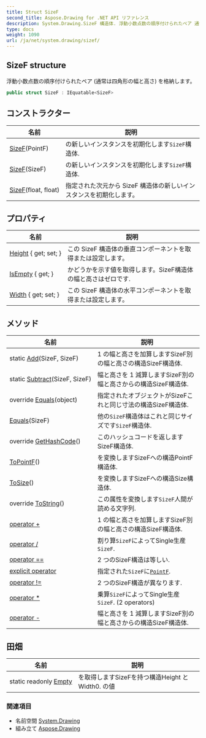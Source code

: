 ```yaml
---
title: Struct SizeF
second_title: Aspose.Drawing for .NET API リファレンス
description: System.Drawing.SizeF 構造体. 浮動小数点数の順序付けられたペア 通常は四角形の幅と高さ を格納します
type: docs
weight: 1090
url: /ja/net/system.drawing/sizef/
---
```

## SizeF structure

浮動小数点数の順序付けられたペア (通常は四角形の幅と高さ) を格納します。

```csharp
public struct SizeF : IEquatable<SizeF>
```

## コンストラクター

| 名前 | 説明 |
| --- | --- |
| [SizeF](sizef/#constructor_1)(PointF) | の新しいインスタンスを初期化します`SizeF`構造体. |
| [SizeF](sizef/#constructor_2)(SizeF) | の新しいインスタンスを初期化します`SizeF`構造体. |
| [SizeF](sizef/#constructor)(float, float) | 指定された次元から SizeF 構造体の新しいインスタンスを初期化します。 |

## プロパティ

| 名前 | 説明 |
| --- | --- |
| [Height](../../system.drawing/sizef/height/) { get; set; } | この SizeF 構造体の垂直コンポーネントを取得または設定します。 |
| [IsEmpty](../../system.drawing/sizef/isempty/) { get; } | かどうかを示す値を取得します。SizeF構造体の幅と高さはゼロです. |
| [Width](../../system.drawing/sizef/width/) { get; set; } | この SizeF 構造体の水平コンポーネントを取得または設定します。 |

## メソッド

| 名前 | 説明 |
| --- | --- |
| static [Add](../../system.drawing/sizef/add/)(SizeF, SizeF) | 1 の幅と高さを加算しますSizeF別の幅と高さの構造SizeF構造体. |
| static [Subtract](../../system.drawing/sizef/subtract/)(SizeF, SizeF) | 幅と高さを 1 減算しますSizeF別の幅と高さからの構造SizeF構造体. |
| override [Equals](../../system.drawing/sizef/equals/#equals_1)(object) | 指定されたオブジェクトがSizeFこれと同じ寸法の構造SizeF構造体. |
| [Equals](../../system.drawing/sizef/equals/#equals)(SizeF) | 他の`SizeF`構造体はこれと同じサイズです`SizeF`構造体. |
| override [GetHashCode](../../system.drawing/sizef/gethashcode/)() | このハッシュコードを返しますSizeF構造体. |
| [ToPointF](../../system.drawing/sizef/topointf/)() | を変換しますSizeFへの構造PointF構造体. |
| [ToSize](../../system.drawing/sizef/tosize/)() | を変換しますSizeFへの構造Size構造体. |
| override [ToString](../../system.drawing/sizef/tostring/)() | この属性を変換します`SizeF`人間が読める文字列. |
| [operator +](../../system.drawing/sizef/op_addition/) | 1 の幅と高さを加算しますSizeF別の幅と高さの構造SizeF構造体. |
| [operator /](../../system.drawing/sizef/op_division/) | 割り算`SizeF`によってSingle生産`SizeF`. |
| [operator ==](../../system.drawing/sizef/op_equality/) | 2 つのSizeF構造は等しい. |
| [explicit operator](../../system.drawing/sizef/op_explicit/) | 指定された`SizeF`に[`PointF`](../pointf/). |
| [operator !=](../../system.drawing/sizef/op_inequality/) | 2 つのSizeF構造が異なります. |
| [operator *](../../system.drawing/sizef/op_multiply/#op_multiply) | 乗算`SizeF`によってSingle生産`SizeF`. (2 operators) |
| [operator -](../../system.drawing/sizef/op_subtraction/) | 幅と高さを 1 減算しますSizeF別の幅と高さからの構造SizeF構造体. |

## 田畑

| 名前 | 説明 |
| --- | --- |
| static readonly [Empty](../../system.drawing/sizef/empty/) | を取得しますSizeFを持つ構造Height とWidth0. の値 |

### 関連項目

* 名前空間 [System.Drawing](../../system.drawing/)
* 組み立て [Aspose.Drawing](../../)



